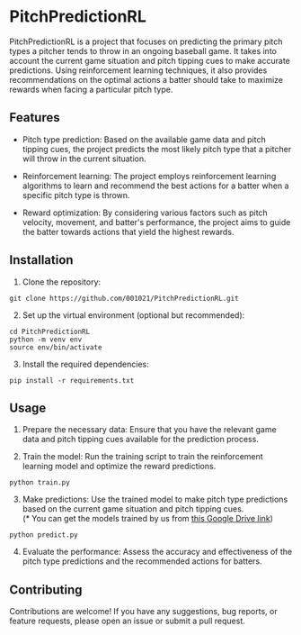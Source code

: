 # PitchPredictionRL
PitchPredictionRL is a project that focuses on predicting the primary pitch types a pitcher tends to throw in an ongoing baseball game. It takes into account the current game situation and pitch tipping cues to make accurate predictions. Using reinforcement learning techniques, it also provides recommendations on the optimal actions a batter should take to maximize rewards when facing a particular pitch type.

## Features
* Pitch type prediction: Based on the available game data and pitch tipping cues, the project predicts the most likely pitch type that a pitcher will throw in the current situation.

* Reinforcement learning: The project employs reinforcement learning algorithms to learn and recommend the best actions for a batter when a specific pitch type is thrown.

* Reward optimization: By considering various factors such as pitch velocity, movement, and batter's performance, the project aims to guide the batter towards actions that yield the highest rewards.

## Installation
1. Clone the repository:
```
git clone https://github.com/001021/PitchPredictionRL.git
```

2. Set up the virtual environment (optional but recommended):
```
cd PitchPredictionRL
python -m venv env
source env/bin/activate
```

3. Install the required dependencies:
```
pip install -r requirements.txt
```

## Usage
1. Prepare the necessary data: Ensure that you have the relevant game data and pitch tipping cues available for the prediction process.

2. Train the model: Run the training script to train the reinforcement learning model and optimize the reward predictions.

```
python train.py
```

3. Make predictions: Use the trained model to make pitch type predictions based on the current game situation and pitch tipping cues.  
(* You can get the models trained by us from <a href="www.google.com">this Google Drive link</a>)

```
python predict.py
```
4. Evaluate the performance: Assess the accuracy and effectiveness of the pitch type predictions and the recommended actions for batters.

## Contributing
Contributions are welcome! If you have any suggestions, bug reports, or feature requests, please open an issue or submit a pull request.
